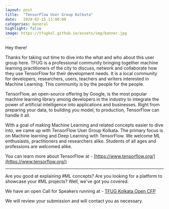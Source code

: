 ```yaml
---
layout: post
title:  "TensorFlow User Group Kolkata"
date:   2020-02-15 13:00:00
categories: General
highlight: false
image: https://tfugkol.github.io/assets/img/banner.jpg
---
```

Hey there!

Thanks for taking out time to dive into the what and who about this user group here. TFUG is a professional community bringing together machine learning practitioners of the city to discuss, network and collaborate how they use TensorFlow for their development needs.
It is a local community for developers, researchers, users, teachers and writers interested in Machine Learning. This community is by the people for the people. 

TensorFlow, an open-source offering by Google, is the most popular machine learning library among developers in the industry to integrate the power of artificial intelligence into applications and businesses. Right from preparing your data, to building you model, to production, TensorFlow can handle it all. 

With a goal of making Machine Learning and related concepts easier to dive into, we came up with TensorFlow User Group Kolkata. The primary focus is on Machine learning and Deep Learning with TensorFlow. We welcome ML enthusiasts, practitioners and researchers alike. Students of all ages and professions are welcomed alike. 

You can learn more about TensorFlow at - [https://www.tensorflow.org/](https://www.tensorflow.org/)

<hr />

Are you good at explaining #ML concepts? Are you looking for a platform to showcase your #ML projects? Well, we've got you covered.

We have an open Call for Speakers running at - [TFUG Kolkata Open CFP](https://docs.google.com/forms/u/7/d/e/1FAIpQLScmDiT5_80yf3rW0e7g6QzkImw0tgVjm4_zrxE-zdAA2aCxRQ/viewform?usp=send_form)

We will review your submission and will contact you as necessary.
